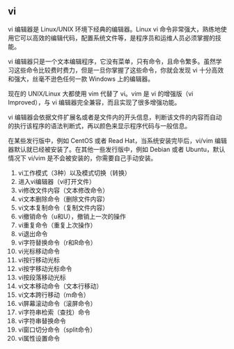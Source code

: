 ## vi

vi 编辑器是 Linux/UNIX 环境下经典的编辑器。Linux vi 命令非常强大，熟练地使用它可以高效的编辑代码，配置系统文件等，是程序员和运维人员必须掌握的技能。

vi 编辑器只是一个文本编辑程序，它没有菜单，只有命令，且命令繁多。虽然学习这些命令比较费时费力，但是一旦你掌握了这些命令，你就会发现 vi 十分高效和强大，丝毫不逊色任何一款 Windows 上的编辑器。

现在的 UNIX/Linux 大都使用 vim 代替了 vi。vim 是 vi 的增强版（vi Improved），与 vi 编辑器完全兼容，而且实现了很多增强功能。

vi 编辑器会依据文件扩展名或者是文件内的开头信息，判断该文件的内容而自动的执行该程序的语法判断式，再以颜色来显示程序代码与一般信息。

在某些发行版中，例如 CentOS 或者 Read Hat，当系统安装完毕后，vi/vim 编辑器默认就已经被安装了。在其他一些发行版中，例如 Debian 或者 Ubuntu，默认情况下 vi/vim 是不会被安装的，你需要自己手动安装。



1. vi工作模式（3种）以及模式切换（转换）
2. 进入vi编辑器（vi打开文件）
3. vi修改文件内容（文本修改命令）
4. vi文本删除命令（删除文件内容）
5. vi文本复制命令（复制文件内容）
6. vi撤销命令（u和U），撤销上一次的操作
7. vi重复命令（重复上次操作）
8. vi退出命令
9. vi字符替换命令（r和R命令）
10. vi光标移动命令
11. vi按行移动光标
12. vi按字移动光标命令
13. vi按段落移动光标
14. vi文本移动命令（文本行移动）
15. vi文本跨行移动（m命令）
16. vi屏幕滚动命令（滚屏命令）
17. vi字符串检索（查找）命令
18. vi字符串替换命令
19. vi窗口切分命令（split命令）
20. vi属性设置命令
